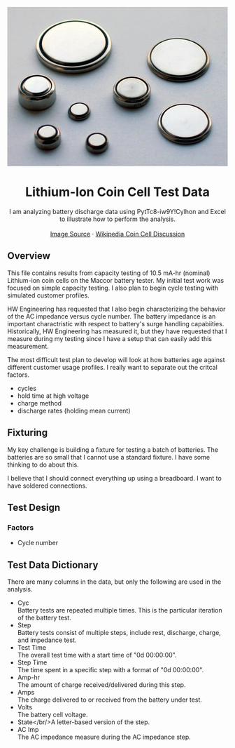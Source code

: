 <div id="top"></div>
<!-- PROJECT LOGO -->
<br />
<div align="center">
  <a href="https://github.com/ziggle/BatteryDischargeQuickLookReport">
    <img src="../Images/components_Coin-cells.jpg" alt="Logo" width="511" height="363">

  </a>

<h1 align="center">Lithium-Ion Coin Cell Test Data</h1>

  <p align="center">
    I am analyzing battery discharge data using PytTc8-iw9Y!Cylhon and Excel to illustrate how to perform the analysis.
    <br />
    <br />
    <a href="https://en.wikipedia.org/wiki/Button_cell">Image Source</a>
    ·
    <a href="https://en.wikipedia.org/wiki/Button_cell">Wikipedia Coin Cell Discussion</a>
  </p>
</div>

## Overview

This file contains results from capacity testing of 10.5 mA-hr (nominal) Lithium-ion coin cells on the Maccor battery tester. My initial test work was focused on simple capacity testing. I also plan to begin cycle testing with simulated customer profiles.

HW Engineering has requested that I also begin characterizing the behavior of the AC impedance versus cycle number. The battery impedance is an important charactristic with respect to battery's surge handling capabiities. Historically, HW Engineering has measured it, but they have requested that I measure during my testing since I have a setup that can easily add this measurement.

The most difficult test plan to develop will look at how batteries age against different customer usage profiles. I really want to separate out the critcal factors.

- cycles
- hold time at high voltage
- charge method
- discharge rates (holding mean current)

## Fixturing

My key challenge is building a fixture for testing a batch of batteries. The batteries are so small that I cannot use a standard fixture. I have some thinking to do about this.

I believe that I should connect everything up using a breadboard. I want to have soldered connections.

## Test Design

### Factors

- Cycle number

## Test Data Dictionary

There are many columns in the data, but only the following are used in the analysis.

- Cyc<br/>Battery tests are repeated multiple times. This is the particular iteration of the battery test.
- Step<br/>Battery tests consist of multiple steps, include rest, discharge, charge, and impedance test.
- Test Time<br/>The overall test time with a start time of "0d 00:00:00".
- Step Time<br/>The time spent in a specific step with a format of "0d 00:00:00".
- Amp-hr<br/>The amount of charge received/delivered during this step.
- Amps<br/>The charge delivered to or received from the battery under test.
- Volts<br/>The battery cell voltage.
- State</br/>A letter-based version of the step.
- AC Imp<br/>The AC impedance measure during the AC impedance step.
